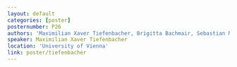 ```yaml
---
layout: default
categories: [poster]
posternumber: P26
authors: 'Maximilian Xaver Tiefenbacher, Brigitta Bachmair, Sebastian Mai, Johannes Dietschreit, Julia Westermayr'
speaker: Maximilian Xaver Tiefenbacher 
location: 'University of Vienna'
link: poster/tiefenbacher
---
```

